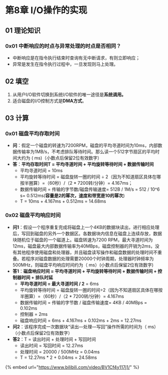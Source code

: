 # 第8章 I/O操作的实现

## 01 理论知识

### 0x01 中断响应的时点与异常处理的时点是否相同？

* 中断响应是在指令执行结束时查询有无中断请求，有则立即响应；
* 异常是发生在指令执行过程中，一旦发现则马上处理。

## 02 填空

1. 从用户I/O软件切换到系统I/O软件的唯一途径是**系统调用。**
2. 适合磁盘的I/O控制方式是**DMA方式**。

## 03 计算

### 0x01 磁盘平均存取时间

* **问**：假定一个磁盘的转速为7200RPM，磁盘的平均寻道时间为10ms，内部数据传输率为1MB/s，不考虑排队等待时间。那么读一个512字节扇区的平均时间大约为 \(   ms\)（小数点后保留2位有效数字）
* **答**：**平均存取时间T = 平均寻道时间 + 平均旋转等待时间 + 数据传输时间**
  * 平均寻道时间 = 10ms
  * 平均旋转等待时间 = 磁盘旋转一圈的时间 ÷ 2（因为不知道扇区具体在哪按半圈算）=（60秒）/（2 \* 7200转/分钟）= 4.167ms；
  * 数据传输时间 = 传输的字节数/磁盘传输速度= 512B / 1M/s = 512 / 10^6  s= 0.512ms\(**容量是2的幂次，速度和带宽是10的幂次**\)
  * T = 10ms + 4.167ms + 0.512ms = 14.68ms

### 0x02 磁盘平均响应时间

* **问1**：假设一个程序重复完成将磁盘上一个4KB的数据块读出，进行相应处理后，写回到磁盘的另外一个数据区。各数据块内信息在磁盘上连续存放，数据块随机位于磁盘的一个磁道上。磁盘转速为7200 RPM，最大寻道时间为12ms，磁盘最大内部数据传输率为40MBps，磁盘控制器的开销为2ms，没有其他程序使用磁盘和处理器，并且磁盘读写操作和磁盘数据的处理时间不重叠。若程序对磁盘数据的处理需要20000个时钟周期，处理器时钟频率为500MHz，则磁盘平均响应时间约为（ ms）\(小数点后保留2位有效数字\)
* **答1**：**磁盘响应时间 = 平均寻道时间 + 平均旋转等待时间 + 数据传输时间 + 控制器时间 + 排队时延**
  * **平均寻道时间 = 最大寻道时间 / 2** = 6ms
  * 平均旋转等待时间 = 磁盘旋转一圈的时间÷2（因为不知道扇区具体在哪按半圈算）=（60秒）/（2 \* 7200转/分钟）= 4.167ms
  * 数据传输时间  = 传输的字节数 / 磁盘传输速度= 4KB / 40MBps = 0.102ms
  * 控制器 = 2ms
  * 磁盘响应时间 = 6ms + 4.167ms + 0.102ms + 2ms = 12.27ms
* **问2**：该程序完成一次数据块“读出—处理—写回”操作所需的时间为（ ms）（小数点后保留2位有效数字）
* **答2**：T = 读出时间 + 处理时间 + 写回时间
  * 读出时间 = 写回时间 = 12.27ms
  * 处理时间 = 20000 / 500MHz = 0.04ms
  * T = 12.27ms \* 2 + 0.04ms = 24.58ms

{% embed url="https://www.bilibili.com/video/BV1Cf4y117j1/" %}





